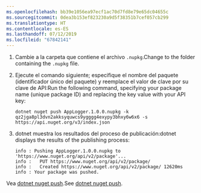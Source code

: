 ```yaml
---
ms.openlocfilehash: bb39e1056ea97ecf1ac70d7fd8e79e65dc04655c
ms.sourcegitcommit: 0dea3b153ef823230a9d5f38351b7cef057cb299
ms.translationtype: HT
ms.contentlocale: es-ES
ms.lasthandoff: 07/12/2019
ms.locfileid: "67842141"
---
```

1. <span data-ttu-id="cdc8f-101">Cambie a la carpeta que contiene el archivo `.nupkg`.</span><span class="sxs-lookup"><span data-stu-id="cdc8f-101">Change to the folder containing the `.nupkg` file.</span></span>

1. <span data-ttu-id="cdc8f-102">Ejecute el comando siguiente; especifique el nombre del paquete (identificador único del paquete) y reemplace el valor de clave por su clave de API:</span><span class="sxs-lookup"><span data-stu-id="cdc8f-102">Run the following command, specifying your package name (unique package ID) and replacing the key value with your API key:</span></span>

    ```cli
    dotnet nuget push AppLogger.1.0.0.nupkg -k qz2jga8pl3dvn2akksyquwcs9ygggg4exypy3bhxy6w6x6 -s https://api.nuget.org/v3/index.json
    ```

1. <span data-ttu-id="cdc8f-103">dotnet muestra los resultados del proceso de publicación:</span><span class="sxs-lookup"><span data-stu-id="cdc8f-103">dotnet displays the results of the publishing process:</span></span>

    ```output
    info : Pushing AppLogger.1.0.0.nupkg to 'https://www.nuget.org/api/v2/package'...
    info :   PUT https://www.nuget.org/api/v2/package/
    info :   Created https://www.nuget.org/api/v2/package/ 12620ms
    info : Your package was pushed.
    ```

<span data-ttu-id="cdc8f-104">Vea [dotnet nuget push](/dotnet/core/tools/dotnet-nuget-push).</span><span class="sxs-lookup"><span data-stu-id="cdc8f-104">See [dotnet nuget push](/dotnet/core/tools/dotnet-nuget-push).</span></span>